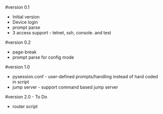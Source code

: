 #version 0.1
* Initial version
* Device login
* prompt parse
* 3 access support - telnet, ssh, console. and test

#version 0.2
* page-break
* prompt parse for config mode

#version 1.0 
* pysession.conf - user-defined prompts/handling instead of hard coded in script 
* jump server - support command based jump server

#version 2.0 - To Do
* router script
